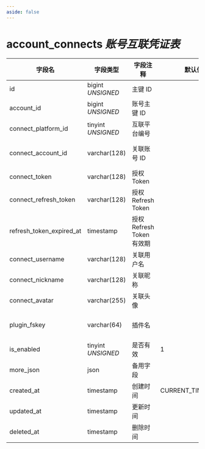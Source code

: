 ```yaml
---
aside: false
---
```


# account_connects *账号互联凭证表*

| 字段名 | 字段类型 | 字段注释 | 默认值 | 可空 | 备注 |
| --- | --- | --- | --- | --- | --- |
| id | bigint *UNSIGNED* | 主键 ID |  | NO | 自动递增 |
| account_id | bigint *UNSIGNED* | 账号主键 ID |  | NO | 关联字段 [accounts->id](accounts.md) |
| connect_platform_id | tinyint *UNSIGNED* | 互联平台编号 |  | NO | 关联配置表 [connects](../../database/dictionary/connects.md) 键值 |
| connect_account_id | varchar(128) | 关联账号 ID |  | NO | **唯一值**<br>例如：微信 openid 或 GitHub ID |
| connect_token | varchar(128) | 授权 Token |  | YES |  |
| connect_refresh_token | varchar(128) | 授权 Refresh Token |  | YES |  |
| refresh_token_expired_at | timestamp | 授权 Refresh Token 有效期 |  | YES | connect_refresh_token |
| connect_username | varchar(128) | 关联用户名 |  | YES | 互联平台的用户名，没有则留空 |
| connect_nickname | varchar(128) | 关联昵称 |  | YES | 互联平台的昵称，没有则填写平台的名称 |
| connect_avatar | varchar(255) | 关联头像 |  | YES | 互联平台的头像 URL，没有则留空 |
| plugin_fskey | varchar(64) | 插件名 |  | NO | 关联字段 [plugins->fskey](../plugins/plugins.md)<br>是由哪个插件创建的  |
| is_enabled | tinyint *UNSIGNED* | 是否有效 | 1 | NO | 0.无效 / 1.有效 |
| more_json | json | 备用字段 |  | YES |  |
| created_at | timestamp | 创建时间 | CURRENT_TIMESTAMP | NO |  |
| updated_at | timestamp | 更新时间 |  | YES |  |
| deleted_at | timestamp | 删除时间 |  | YES |  |
